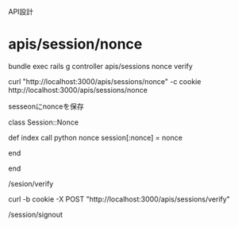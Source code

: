 API設計

# apis/session/nonce

bundle exec rails g controller apis/sessions nonce verify

curl "http://localhost:3000/apis/sessions/nonce" -c cookie
http://localhost:3000/apis/sessions/nonce

sesseonにnonceを保存

class Session::Nonce



  def index
     call python nonce
     session[:nonce] = nonce

  end


end 

/sesion/verify

curl -b cookie -X POST "http://localhost:3000/apis/sessions/verify"

/session/signout



